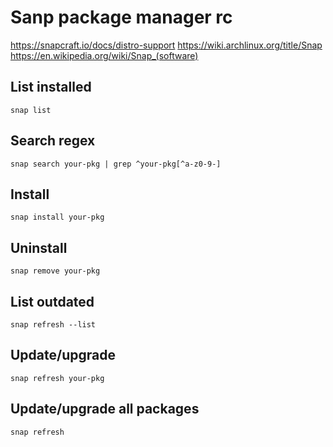 # Sanp package manager rc

https://snapcraft.io/docs/distro-support
https://wiki.archlinux.org/title/Snap
https://en.wikipedia.org/wiki/Snap_(software)

## List installed

    snap list

## Search regex

    snap search your-pkg | grep ^your-pkg[^a-z0-9-]

## Install

    snap install your-pkg

## Uninstall

    snap remove your-pkg

## List outdated

    snap refresh --list

## Update/upgrade

    snap refresh your-pkg

## Update/upgrade all packages

    snap refresh
